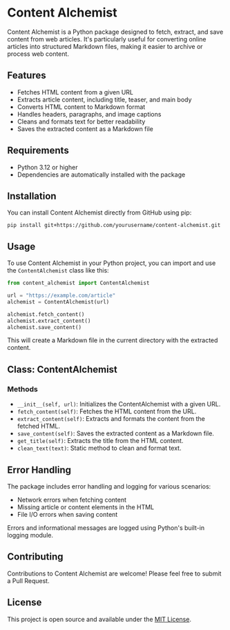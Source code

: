 # Content Alchemist

Content Alchemist is a Python package designed to fetch, extract, and save content from web articles. It's particularly useful for converting online articles into structured Markdown files, making it easier to archive or process web content.

## Features

- Fetches HTML content from a given URL
- Extracts article content, including title, teaser, and main body
- Converts HTML content to Markdown format
- Handles headers, paragraphs, and image captions
- Cleans and formats text for better readability
- Saves the extracted content as a Markdown file

## Requirements

- Python 3.12 or higher
- Dependencies are automatically installed with the package

## Installation

You can install Content Alchemist directly from GitHub using pip:

```
pip install git+https://github.com/yourusername/content-alchemist.git
```

## Usage

To use Content Alchemist in your Python project, you can import and use the `ContentAlchemist` class like this:

```python
from content_alchemist import ContentAlchemist

url = "https://example.com/article"
alchemist = ContentAlchemist(url)

alchemist.fetch_content()
alchemist.extract_content()
alchemist.save_content()
```

This will create a Markdown file in the current directory with the extracted content.

## Class: ContentAlchemist

### Methods

- `__init__(self, url)`: Initializes the ContentAlchemist with a given URL.
- `fetch_content(self)`: Fetches the HTML content from the URL.
- `extract_content(self)`: Extracts and formats the content from the fetched HTML.
- `save_content(self)`: Saves the extracted content as a Markdown file.
- `get_title(self)`: Extracts the title from the HTML content.
- `clean_text(text)`: Static method to clean and format text.

## Error Handling

The package includes error handling and logging for various scenarios:

- Network errors when fetching content
- Missing article or content elements in the HTML
- File I/O errors when saving content

Errors and informational messages are logged using Python's built-in logging module.

## Contributing

Contributions to Content Alchemist are welcome! Please feel free to submit a Pull Request.

## License

This project is open source and available under the [MIT License](LICENSE).
